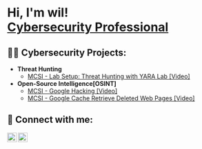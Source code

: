 <h1>Hi, I'm wil! <br/><a href="https://www.linkedin.com/in/wilfredo-fraticelli/">Cybersecurity Professional</a></h1>

<h2>👨‍💻 Cybersecurity Projects:</h2>

- <b>Threat Hunting</b>
  - [MCSI - Lab Setup: Threat Hunting with YARA Lab [Video]](https://youtu.be/90ZepaQSpN8?si=0pmXoOFCH0lQDpZm)
- <b>Open-Source Intelligence[OSINT]</b>
  - [MCSI - Google Hacking [Video]](https://youtu.be/YCpshd3167c?si=DH6tdQB28dfXR4WV)
  - [MCSI - Google Cache Retrieve Deleted Web Pages [Video]](https://youtu.be/5PtGuU0dEJ0?si=D-f1VHnU_tQG8BXm)

<h2> 🤳 Connect with me:</h2>

[<img align="left" alt="Cyberfraticelli | YouTube" width="22px" src="https://cdn.jsdelivr.net/npm/simple-icons@v3/icons/youtube.svg" />][youtube]
[<img align="left" alt="Cyberfraticelli | LinkedIn" width="22px" src="https://cdn.jsdelivr.net/npm/simple-icons@v3/icons/linkedin.svg" />][linkedin]

[youtube]: https://youtube.com/@cyberfraticelli
[linkedin]: https://linkedin.com/in/wilfredo-fraticelli
